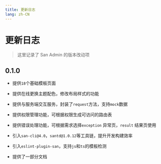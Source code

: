 ```yaml
---
title: 更新日志
lang: zh-CN
---
```

# 更新日志

> 这里记录了 San Admin 的版本改动项

## 0.1.0

* 提供`18`个基础模板页面

* 提供在线更换主题配色，修改布局样式的功能

* 提供与服务端交互服务，封装了`request`方法，支持`mock`数据

* 提供权限管理功能，可根据权限生成可访问的路由表

* 提供错误处理功能，可根据需求选择`exception` 异常页，`result` 结果页使用

* 引入`san-cli@4.0`，`santd@1.0.12`等工具链，提升开发构建效率

* 引入`eslint-plugin-san`，支持`js`和`ts`的模板检测

* 提供了一部分文档



